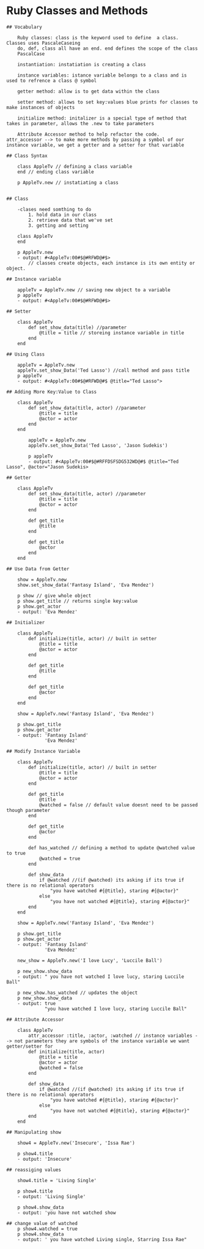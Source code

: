 # Ruby Classes and Methods

    ## Vocabulary

        Ruby classes: class is the keyword used to define  a class.  Classes uses PascaleCaseing
        do, def, class all have an end. end defines the scope of the class
        PascalCase

        instantiation: instatiation is creating a class

        instance variables: istance variable belongs to a class and is used to refrence a class @ symbol

        getter method: allow is to get data within the class

        setter method: allows to set key:values blue prints for classes to make instances of objects

        initialize method: initalizer is a special type of method that takes in parameter, allows the .new to take parameters

        Attribute Accessor method to help refactor the code.  attr_accessor --> to make more methods by passing a symbol of our instance variable, we get a getter and a setter for that variable

    ## Class Syntax

        class AppleTv // defining a class variable
        end // ending class variable

        p AppleTv.new // instatiating a class


    ## Class

        -clases need somthing to do
            1. hold data in our class
            2. retrieve data that we've set
            3. getting and setting

        class AppleTv
        end

        p AppleTv.new 
        - output: #<AppleTv:00#$@#RFWD@#$>
            // classes create objects, each instance is its own entity or object.

    ## Instance variable    

        appleTv = AppleTv.new // saving new object to a variable
        p appleTv
        - output: #<AppleTv:00#$@#RFWD@#$>

    ## Setter

        class AppleTv
            def set_show_data(title) //parameter
                @title = title // storeing instance variable in title
            end
        end

    ## Using Class

        appleTv = AppleTv.new
        appleTv.set_show_Data('Ted Lasso') //call method and pass title
        p appleTv
        - output: #<AppleTv:00#$@#RFWD@#$ @title="Ted Lasso">

    ## Adding More Key:Value to Class

        class AppleTv
            def set_show_data(title, actor) //parameter
                @title = title 
                @actor = actor
            end
        end

            appleTv = AppleTv.new
            appleTv.set_show_Data('Ted Lasso', 'Jason Sudekis')

            p appleTv
            - output: #<AppleTv:00#$@#RFFDSFSDG532WD@#$ @title="Ted Lasso", @actor="Jason Sudekis>

    ## Getter

        class AppleTv
            def set_show_data(title, actor) //parameter
                @title = title 
                @actor = actor
            end

            def get_title
                @title
            end

            def get_title
                @actor
            end
        end

    ## Use Data from Getter

        show = AppleTv.new
        show.set_show_data('Fantasy Island', 'Eva Mendez')

        p show // give whole object
        p show.get_title // returns single key:value
        p show.get_actor
        - output: 'Eva Mendez'

    ## Initializer

        class AppleTv
            def initialize(title, actor) // built in setter
                @title = title 
                @actor = actor
            end

            def get_title
                @title
            end

            def get_title
                @actor
            end
        end

        show = AppleTv.new('Fantasy Island', 'Eva Mendez')

        p show.get_title
        p show.get_actor
        - output: 'Fantasy Island'
                  'Eva Mendez'
    
    ## Modify Instance Variable

        class AppleTv
            def initialize(title, actor) // built in setter
                @title = title 
                @actor = actor
            end

            def get_title
                @title
                @watched = false // default value doesnt need to be passed though parameter 
            end

            def get_title
                @actor
            end

            def has_watched // defining a method to update @watched value to true
                @watched = true
            end
                
            def show_data
                if @watched //(if @watched) its asking if its true if there is no relational operators
                    "you have watched #{@title}, staring #{@actor}"
                else
                    "you have not watched #{@title}, staring #{@actor}"
            end
        end

        show = AppleTv.new('Fantasy Island', 'Eva Mendez')

        p show.get_title
        p show.get_actor
        - output: 'Fantasy Island'
                  'Eva Mendez'

        new_show = AppleTv.new('I love Lucy', 'Luccile Ball')

        p new_show.show_data
        - output: " you have not watched I love lucy, staring Luccile Ball"

        p new_show.has_watched // updates the object
        p new_show.show_data
        - output: true
                  "you have watched I love lucy, staring Luccile Ball"

    ## Attribute Accessor 

        class AppleTv
            attr_accessor :title, :actor, :watched // instance variables --> not parameters they are symbols of the instance variable we want getter/setter for
            def initialize(title, actor) 
                @title = title 
                @actor = actor
                @watched = false
            end
                
            def show_data
                if @watched //(if @watched) its asking if its true if there is no relational operators
                    "you have watched #{@title}, staring #{@actor}"
                else
                    "you have not watched #{@title}, staring #{@actor}"
            end
        end

    ## Manipulating show

        show4 = AppleTv.new('Insecure', 'Issa Rae')

        p show4.title
        - output: 'Insecure'

    ## reassiging values

        show4.title = 'Living Single'

        p show4.title
        - output: 'Living Single'

        p show4.show_data
        - output: 'you have not watched show 

    ## change value of watched
        p show4.watched = true
        p show4.show_data
        - output: ' you have watched Living single, Starring Issa Rae"
        
    

